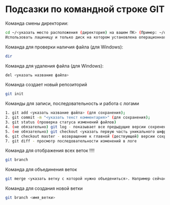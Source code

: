 # Подсазки по командной строке GIT

Команда смены директории:
```sh
cd ~/<указать место расположения (директория) на вашем ПК> (Пример: ~/desktop/tasks)
Использовать лациницу и только диск на котором установлена операционная система
```
Команда для проверки наличия файла (для Windows):
```sh
dir
```
Команда для удаления файла (для Windows):
```sh
del <указать название файла>
```
Команда создает новый репозиторий
```sh
git init
```

Команды для записи, последовательность и работа с логами
```sh
1. git add <указать название файла> (для сохранения);
2. git commit -m "<указать текст комментария>" (для сохранения);
3. git status (проверка статуса изменений файлов)
4. (не обязательно) git log - показывает все предыдущие версии сохренения с уникальным 40 значным шифром (git log --oneline (сокращеная версия));
5. (не обязательно) git checkout <указать первую часть уникального шифра или нужную ветку> переход к нужной версии (например если нужно откатиться назад) сохренения;
6. git checkout master - возвращение к главной (дествующей) версии сохранения. 
7. git diff - просмотр последовательности изменений в логе
```
Команда для отображения всех веток !!!!
```sh
git branch
```
Команда для объединения веток
```sh
git merge <указать ветку с которой нужно объедениться>. Например сейчас ветка master, а ее нужно объеденить с веткой new_doc
```
Команда для создания новой ветки
```sh
git branch <имя_ветки>
```
